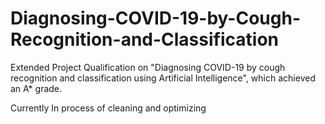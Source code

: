 # Diagnosing-COVID-19-by-Cough-Recognition-and-Classification
Extended Project Qualification on "Diagnosing COVID-19 by cough recognition and classification using Artificial Intelligence", which achieved an A* grade. 

 Currently In process of cleaning and optimizing 
